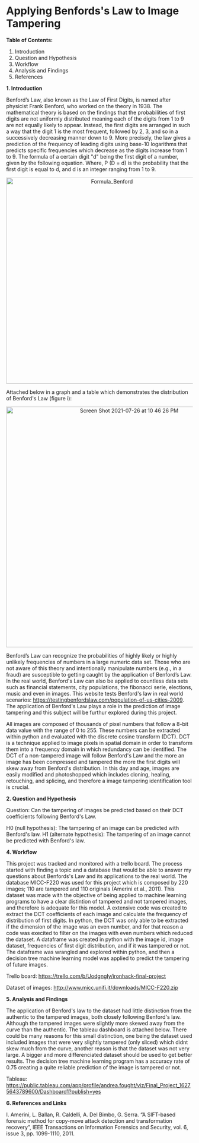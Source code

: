 # **Applying Benfords's Law to Image Tampering**

**Table of Contents:** 
1. Introduction
2. Question and Hypothesis
3. Workflow
4. Analysis and Findings
5. References

**1. Introduction**

Benford’s Law, also known as the Law of First Digits, is named after physicist Frank Benford, who worked on the theory in 1938. The mathematical theory is based on the findings that the probabilities of first digits are not uniformly distributed meaning each of the digits from 1 to 9 are not equally likely to appear. Instead, the first digits are arranged in such a way that the digit 1 is the most frequent, followed by 2, 3, and so in a successively decreasing manner down to 9. More precisely, the law gives a prediction of the frequency of leading digits using base-10 logarithms that predicts specific frequencies which decrease as the digits increase from 1 to 9. The formula of a certain digit "d" being the first digit of a number, given by the following equation. Where, P (D = d) is the probability that the first digit is equal to d, and d is an integer ranging from 1 to 9. 

<p align="center">
<img width="555" alt="Formula_Benford" src="https://user-images.githubusercontent.com/83591280/126907220-af2953b7-5261-47d3-bcb1-a505c866e818.png">
</p>

Attached below in a graph and a table which demonstrates the distribution of Benford's Law (figure i):

<p align="center">
<img width="648" alt="Screen Shot 2021-07-26 at 10 46 26 PM" src="https://user-images.githubusercontent.com/83591280/127056892-0d288e27-b65f-41c7-8049-907249f1c23e.png">
</p>

Benford’s Law can recognize the probabilities of highly likely or highly unlikely frequencies of numbers in a large numeric data set. Those who are not aware of this theory and intentionally manipulate numbers (e.g., in a fraud) are susceptible to getting caught by the application of Benford’s Law. In the real world, Benford's Law can also be applied to countless data sets such as financial statements, city populations, the fibonacci serie, elections, music and even in images. This website tests Benford's law in real world scenarios: https://testingbenfordslaw.com/population-of-us-cities-2009. The application of Benford's Law plays a role in the prediction of image tampering and this subject will be furthur explored during this project.

All images are composed of thousands of pixel numbers that follow a 8-bit data value with the range of 0 to 255. These numbers can be extracted within python and evaluated with the discrete cosine transform (DCT). DCT is a technique applied to image pixels in spatial domain in order to transform them into a frequency domain in which redundancy can be identified. The DCT of a non-tampered image will follow Benford's Law and the more an image has been compressed and tampered the more the first digits will skew away from Benford's distribution. In this day and age, images are easily modified and photoshopped which includes cloning, healing, retouching, and splicing, and therefore a image tampering identification tool is crucial.

**2. Question and Hypothesis**

Question: Can the tampering of images be predicted based on their DCT coefficients following Benford's Law. 

H0 (null hypothesis): The tampering of an image can be predicted with Benford's law. 
H1 (alternate hypothesis): The tampering of an image cannot be predicted with Benford's law. 

**4. Workflow**

This project was tracked and monitored with a trello board. The process started with finding a topic and a database that would be able to answer my questions about Benfords's Law and its applications to the real world. The database MICC-F220 was used for this project which is composed by 220 images; 110 are tampered and 110 originals (Amerini et al., 2011). This dataset was made with the objective of being applied to machine learning programs to have a clear distintion of tampered and not tampered images, and therefore is adequate for this model. A extensive code was created to extract the DCT coefficients of each image and calculate the frequency of distribution of first digits. In python, the DCT was only able to be extracted if the dimension of the image was an even number, and for that reason a code was execited to filter on the images with even numbers which reduced the dataset. A dataframe was created in python with the image id, image dataset, frequencies of first digit distribution, and if it was tampered or not. The dataframe was wrangled and explored within python, and then a decision tree machine learning model was applied to predict the tampering of future images. 

Trello board: https://trello.com/b/UodgngIy/ironhack-final-project

Dataset of images: http://www.micc.unifi.it/downloads/MICC-F220.zip

**5. Analysis and Findings**

The application of Benford's law to the dataset had little distinction from the authentic to the tampered images, both closely following Benford's law. Although the tampered images were slightly more skewed away from the curve than the authentic. The tableau dashboard is attached below. There could be many reasons for this small distinction, one being the dataset used included images that were very slightly tampered (only sliced) which didnt skew much from the curve, another reason is that the dataset was not very large. A bigger and more differenciated dataset should be used to get better results. The decision tree machine learning program has a accuracy rate of 0.75 creating a quite reliable prediction of the image is tampered or not. 

Tableau: https://public.tableau.com/app/profile/andrea.fought/viz/Final_Project_16275643789600/Dashboard1?publish=yes

**6. References and Links**

  I. Amerini, L. Ballan, R. Caldelli, A. Del Bimbo, G. Serra. “A SIFT-based forensic method for copy-move attack detection and transformation recovery”, IEEE Transactions on Information Forensics and Security, vol. 6, issue 3, pp. 1099-1110, 2011. 

